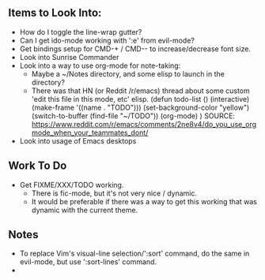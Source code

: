 ## Items to Look Into:

- How do I toggle the line-wrap gutter?
- Can I get ido-mode working with ':e' from evil-mode?
- Get bindings setup for CMD-+ / CMD-- to increase/decrease font size.
- Look into Sunrise Commander
- Look into a way to use org-mode for note-taking:
    - Maybe a ~/Notes directory, and some elisp to launch in the directory?
    - There was that HN (or Reddit /r/emacs) thread about some custom 'edit this file in this mode, etc' elisp.
        (defun todo-list ()
         (interactive)
         (make-frame '((name . "TODO")))
         (set-background-color "yellow")
         (switch-to-buffer (find-file "~/TODO"))
         (org-mode)
        )
        SOURCE: https://www.reddit.com/r/emacs/comments/2ne8v4/do_you_use_orgmode_when_your_teammates_dont/
- Look into usage of Emacs desktops

## Work To Do

- Get FIXME/XXX/TODO working.
    - There is fic-mode, but it's not very nice / dynamic.
    - It would be preferable if there was a way to get this working that was dynamic with the current theme.

## Notes

- To replace Vim's visual-line selection/':sort' command, do the same in evil-mode, but use ':sort-lines' command.
- 